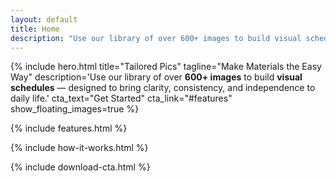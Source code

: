 ```yaml
---
layout: default
title: Home
description: "Use our library of over 600+ images to build visual schedules - designed to bring clarity, consistency, and independence to daily life."
---
```


{% include hero.html 
   title="Tailored Pics"
   tagline="Make Materials the Easy Way"
   description='Use our library of over <strong class="text-white">600+ images</strong> to build <strong class="text-white">visual schedules</strong> — designed to bring clarity, consistency, and independence to daily life.'
   cta_text="Get Started"
   cta_link="#features"
   show_floating_images=true %}

{% include features.html %}

{% include how-it-works.html %}

{% include download-cta.html %}